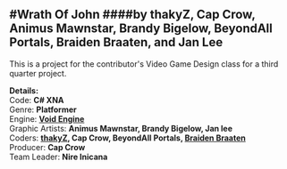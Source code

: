 #Wrath Of John
####by thakyZ, Cap Crow, Animus Mawnstar, Brandy Bigelow, BeyondAll Portals, Braiden Braaten, and Jan Lee
---
This is a project for the contributor's Video Game Design class for a third quarter project.

**Details:**   
   Code: **C# XNA**   
   Genre: **Platformer**   
   Engine: **[Void Engine](http://github.com/TZCraft-NSR/VoidEngine)**   
   Graphic Artists: **Animus Mawnstar, Brandy Bigelow, Jan lee**   
   Coders: **[thakyZ](https://github.com/thakyz), Cap Crow, BeyondAll Portals, [Braiden Braaten](https://github.com/braidenbraaten)**   
   Producer: **Cap Crow**   
   Team Leader: **Nire Inicana**   
